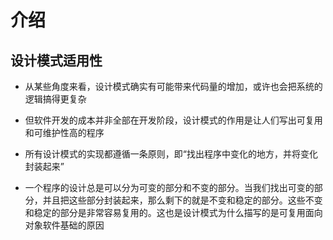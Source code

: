 # 介绍

## 设计模式适用性

+ 从某些角度来看，设计模式确实有可能带来代码量的增加，或许也会把系统的逻辑搞得更复杂
+ 但软件开发的成本并非全部在开发阶段，设计模式的作用是让人们写出可复用和可维护性高的程序

+ 所有设计模式的实现都遵循一条原则，即“找出程序中变化的地方，并将变化封装起来”

+ 一个程序的设计总是可以分为可变的部分和不变的部分。当我们找出可变的部分，并且把这些部分封装起来，那么剩下的就是不变和稳定的部分。这些不变和稳定的部分是非常容易复用的。这也是设计模式为什么描写的是可复用面向对象软件基础的原因

